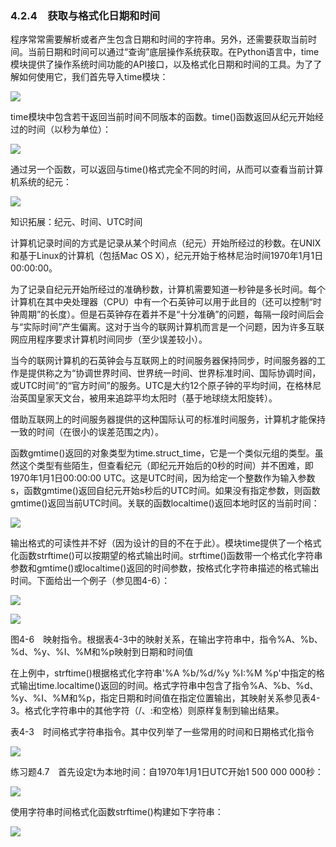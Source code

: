    

### 4.2.4　获取与格式化日期和时间

程序常常需要解析或者产生包含日期和时间的字符串。另外，还需要获取当前时间。当前日期和时间可以通过“查询”底层操作系统获取。在Python语言中，time模块提供了操作系统时间功能的API接口，以及格式化日期和时间的工具。为了了解如何使用它，我们首先导入time模块：

![](0-Assets/Epubook/程序员编程语言经典合集（计算机科学丛书5册套装），javapython编程语言含经典教材龙书《编译原理》%20(Bruce%20Eckel%20%20Alfred%20V.%20Aho%20%20Monica%20S.%20Lam%20etc.)%20(Z-Library)/images/image08262.jpeg)

time模块中包含若干返回当前时间不同版本的函数。time()函数返回从纪元开始经过的时间（以秒为单位）：

![](0-Assets/Epubook/程序员编程语言经典合集（计算机科学丛书5册套装），javapython编程语言含经典教材龙书《编译原理》%20(Bruce%20Eckel%20%20Alfred%20V.%20Aho%20%20Monica%20S.%20Lam%20etc.)%20(Z-Library)/images/image08263.jpeg)

通过另一个函数，可以返回与time()格式完全不同的时间，从而可以查看当前计算机系统的纪元：

![](0-Assets/Epubook/程序员编程语言经典合集（计算机科学丛书5册套装），javapython编程语言含经典教材龙书《编译原理》%20(Bruce%20Eckel%20%20Alfred%20V.%20Aho%20%20Monica%20S.%20Lam%20etc.)%20(Z-Library)/images/image08264.jpeg)

知识拓展：纪元、时间、UTC时间

计算机记录时间的方式是记录从某个时间点（纪元）开始所经过的秒数。在UNIX和基于Linux的计算机（包括Mac OS X），纪元开始于格林尼治时间1970年1月1日00:00:00。

为了记录自纪元开始所经过的准确秒数，计算机需要知道一秒钟是多长时间。每个计算机在其中央处理器（CPU）中有一个石英钟可以用于此目的（还可以控制“时钟周期”的长度）。但是石英钟存在着并不是“十分准确”的问题，每隔一段时间后会与“实际时间”产生偏离。这对于当今的联网计算机而言是一个问题，因为许多互联网应用程序要求计算机时间同步（至少误差较小）。

当今的联网计算机的石英钟会与互联网上的时间服务器保持同步，时间服务器的工作是提供称之为“协调世界时间、世界统一时间、世界标准时间、国际协调时间，或UTC时间”的“官方时间”的服务。UTC是大约12个原子钟的平均时间，在格林尼治英国皇家天文台，被用来追踪平均太阳时（基于地球绕太阳旋转）。

借助互联网上的时间服务器提供的这种国际认可的标准时间服务，计算机才能保持一致的时间（在很小的误差范围之内）。

函数gmtime()返回的对象类型为time.struct_time，它是一个类似元组的类型。虽然这个类型有些陌生，但查看纪元（即纪元开始后的0秒的时间）并不困难，即1970年1月1日00:00:00 UTC。这是UTC时间，因为给定一个整数作为输入参数s，函数gmtime()返回自纪元开始s秒后的UTC时间。如果没有指定参数，则函数gmtime()返回当前UTC时间。关联的函数localtime()返回本地时区的当前时间：

![](0-Assets/Epubook/程序员编程语言经典合集（计算机科学丛书5册套装），javapython编程语言含经典教材龙书《编译原理》%20(Bruce%20Eckel%20%20Alfred%20V.%20Aho%20%20Monica%20S.%20Lam%20etc.)%20(Z-Library)/images/image08265.jpeg)

输出格式的可读性并不好（因为设计的目的不在于此）。模块time提供了一个格式化函数strftime()可以按期望的格式输出时间。strftime()函数带一个格式化字符串参数和gmtime()或localtime()返回的时间参数，按格式化字符串描述的格式输出时间。下面给出一个例子（参见图4-6）：

![](0-Assets/Epubook/程序员编程语言经典合集（计算机科学丛书5册套装），javapython编程语言含经典教材龙书《编译原理》%20(Bruce%20Eckel%20%20Alfred%20V.%20Aho%20%20Monica%20S.%20Lam%20etc.)%20(Z-Library)/images/image08266.jpeg)

![](0-Assets/Epubook/程序员编程语言经典合集（计算机科学丛书5册套装），javapython编程语言含经典教材龙书《编译原理》%20(Bruce%20Eckel%20%20Alfred%20V.%20Aho%20%20Monica%20S.%20Lam%20etc.)%20(Z-Library)/images/image08267.jpeg)

图4-6　映射指令。根据表4-3中的映射关系，在输出字符串中，指令%A、%b、%d、%y、%I、%M和%p映射到日期和时间值

在上例中，strftime()根据格式化字符串'%A %b/%d/%y %I:%M %p'中指定的格式输出time.localtime()返回的时间。格式字符串中包含了指令%A、%b、%d、%y、%I、%M和%p，指定日期和时间值在指定位置输出，其映射关系参见表4-3。格式化字符串中的其他字符（/、:和空格）则原样复制到输出结果。

表4-3　时间格式字符串指令。其中仅列举了一些常用的时间和日期格式化指令

![](0-Assets/Epubook/程序员编程语言经典合集（计算机科学丛书5册套装），javapython编程语言含经典教材龙书《编译原理》%20(Bruce%20Eckel%20%20Alfred%20V.%20Aho%20%20Monica%20S.%20Lam%20etc.)%20(Z-Library)/images/image08268.jpeg)

练习题4.7　首先设定t为本地时间：自1970年1月1日UTC开始1 500 000 000秒：

![](0-Assets/Epubook/程序员编程语言经典合集（计算机科学丛书5册套装），javapython编程语言含经典教材龙书《编译原理》%20(Bruce%20Eckel%20%20Alfred%20V.%20Aho%20%20Monica%20S.%20Lam%20etc.)%20(Z-Library)/images/image08269.jpeg)

使用字符串时间格式化函数strftime()构建如下字符串：

![](0-Assets/Epubook/程序员编程语言经典合集（计算机科学丛书5册套装），javapython编程语言含经典教材龙书《编译原理》%20(Bruce%20Eckel%20%20Alfred%20V.%20Aho%20%20Monica%20S.%20Lam%20etc.)%20(Z-Library)/images/image08270.jpeg)
